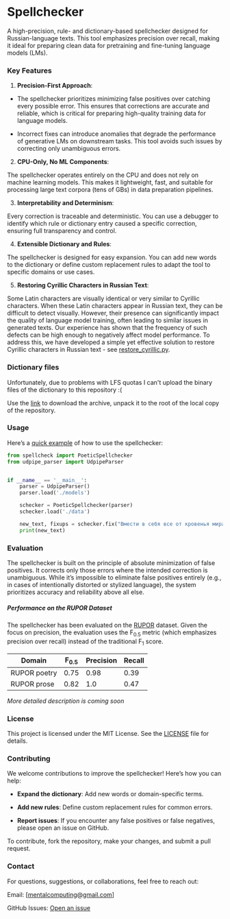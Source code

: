 # Spellchecker

A high-precision, rule- and dictionary-based spellchecker designed for Russian-language texts. This tool emphasizes precision over recall, making it ideal for preparing clean data for pretraining and fine-tuning language models (LMs).

### Key Features

1. **Precision-First Approach**:

- The spellchecker prioritizes minimizing false positives over catching every possible error. This ensures that corrections are accurate and reliable, which is critical for preparing high-quality training data for language models.

- Incorrect fixes can introduce anomalies that degrade the performance of generative LMs on downstream tasks. This tool avoids such issues by correcting only unambiguous errors.

2. **CPU-Only, No ML Components**:

The spellchecker operates entirely on the CPU and does not rely on machine learning models. This makes it lightweight, fast, and suitable for processing large text corpora (tens of GBs) in data preparation pipelines.

3. **Interpretability and Determinism**:

Every correction is traceable and deterministic. You can use a debugger to identify which rule or dictionary entry caused a specific correction, ensuring full transparency and control.

4. **Extensible Dictionary and Rules**:

The spellchecker is designed for easy expansion. You can add new words to the dictionary or define custom replacement rules to adapt the tool to specific domains or use cases.

5. **Restoring Cyrillic Characters in Russian Text**:

Some Latin characters are visually identical or very similar to Cyrillic characters. When these Latin characters appear in Russian text, they can be difficult to detect visually.
However, their presence can significantly impact the quality of language model training, often leading to similar issues in generated texts.
Our experience has shown that the frequency of such defects can be high enough to negatively affect model performance.
To address this, we have developed a simple yet effective solution to restore Cyrillic characters in Russian text - see [restore_cyrillic.py](restore_cyrillic.py).


### Dictionary files

Unfortunately, due to problems with LFS quotas I can't upload the binary files of the dictionary to this repository :(

Use the [link](https://drive.google.com/file/d/1NZwLkpNcnxY15YB19M7O0KKBR2g6e0dL) to download the archive, unpack it to the root of the local copy of the repository.


### Usage

Here’s a [quick example](spellchecker_run.py) of how to use the spellchecker:

```python
from spellcheck import PoeticSpellchecker
from udpipe_parser import UdpipeParser


if __name__ == '__main__':
    parser = UdpipeParser()
    parser.load('./models')

    schecker = PoeticSpellchecker(parser)
    schecker.load('./data')

    new_text, fixups = schecker.fix("Вмести в себя все от кровенья мира")
    print(new_text)
```


### Evaluation

The spellchecker is built on the principle of absolute minimization of false positives. It corrects only those errors where the intended correction is unambiguous. While it’s impossible to eliminate false positives entirely (e.g., in cases of intentionally distorted or stylized language), the system prioritizes accuracy and reliability above all else.

##### Performance on the RUPOR Dataset

The spellchecker has been evaluated on the [RUPOR](https://github.com/Koziev/RUPOR) dataset.
Given the focus on precision, the evaluation uses the F<sub>0.5</sub> metric (which emphasizes precision over recall) instead of the traditional F<sub>1</sub> score.

| Domain               | F<sub>0.5</sub> | Precision | Recall |
|----------------------|-----------------|-----------|--------|
| RUPOR poetry         | 0.75            | 0.98      | 0.39   |
| RUPOR prose          | 0.82            | 1.0       | 0.47   |


*More detailed description is coming soon*


### License

This project is licensed under the MIT License. See the [LICENSE](./LICENSE) file for details.


### Contributing

We welcome contributions to improve the spellchecker! Here’s how you can help:

- **Expand the dictionary**: Add new words or domain-specific terms.

- **Add new rules**: Define custom replacement rules for common errors.

- **Report issues**: If you encounter any false positives or false negatives, please open an issue on GitHub.

To contribute, fork the repository, make your changes, and submit a pull request.


### Contact

For questions, suggestions, or collaborations, feel free to reach out:

Email: [mentalcomputing@gmail.com]

GitHub Issues: [Open an issue](https://github.com/Koziev/Spellchecker/issues)
